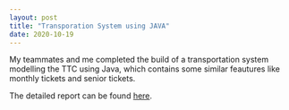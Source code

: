 ```yaml
---
layout: post
title: "Transporation System using JAVA"
date: 2020-10-19
---
```


My teammates and me completed the build of a transportation system modelling the TTC using Java, which contains some similar feautures like monthly tickets and senior tickets. 

The detailed report can be found [here](https://github.com/wangw218/CSC207/tree/master/project).